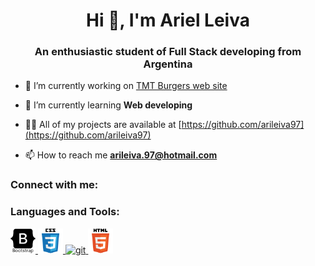 <h1 align="center">Hi 👋, I'm Ariel Leiva</h1>
<h3 align="center">An enthusiastic student of Full Stack developing from Argentina</h3>

- 🔭 I’m currently working on [TMT Burgers web site](https://github.com/arileiva97/proyecto-tmt-burgers.git)

- 🌱 I’m currently learning **Web developing**

- 👨‍💻 All of my projects are available at [https://github.com/arileiva97](https://github.com/arileiva97)

- 📫 How to reach me **arileiva.97@hotmail.com**

<h3 align="left">Connect with me:</h3>
<p align="left">
</p>

<h3 align="left">Languages and Tools:</h3>
<p align="left"> <a href="https://getbootstrap.com" target="_blank" rel="noreferrer"> <img src="https://raw.githubusercontent.com/devicons/devicon/master/icons/bootstrap/bootstrap-plain-wordmark.svg" alt="bootstrap" width="40" height="40"/> </a> <a href="https://www.w3schools.com/css/" target="_blank" rel="noreferrer"> <img src="https://raw.githubusercontent.com/devicons/devicon/master/icons/css3/css3-original-wordmark.svg" alt="css3" width="40" height="40"/> </a> <a href="https://git-scm.com/" target="_blank" rel="noreferrer"> <img src="https://www.vectorlogo.zone/logos/git-scm/git-scm-icon.svg" alt="git" width="40" height="40"/> </a> <a href="https://www.w3.org/html/" target="_blank" rel="noreferrer"> <img src="https://raw.githubusercontent.com/devicons/devicon/master/icons/html5/html5-original-wordmark.svg" alt="html5" width="40" height="40"/></a></p>